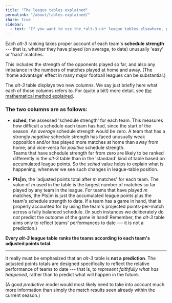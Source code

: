 ```yaml
---
title: "The league tables explained"
permalink: "/about/tables-explained/"
share: true
sidebar:
  - text: "If you want to use the *alt-3.uk* league tables elsewhere, please be sure to read the [License and Disclaimer](/about/license) page first."
---
```


Each *alt-3* ranking takes proper account of each team's **schedule strength** ---
that is, whether they have played (on average, to date) unusually 'easy' or
'hard' matches.

This includes the strength of the opponents played so far, and also 
any imbalance in the numbers of matches played at home and away.  (The 'home
advantage' effect in many major football leagues can be substantial.)

The *alt-3* table displays two new columns.  We say just briefly here 
what each of those columns refers to.  For (quite a bit!) more detail, 
see [the mathematical method explained](../the-maths/).

### The two columns are as follows:

- **sched**, the assessed 'schedule strength' for each team.  This measures how
difficult a schedule each team has had, since the start of the season.  An 
*average* 
schedule strength would be zero. 
A team that has a strongly *negative* schedule strength
has faced unusually weak opposition and/or has played more matches at home than 
away from home; and vice-versa for *positive* schedule strength.  
Teams that
have schedule strength far from zero are likely to be ranked differently in the 
*alt-3* table than in the 'standard' kind of table based on accumulated 
league points.  So 
the *sched* value helps to explain what is happening,
whenever we see such changes in league-table position.

- **Pts\|m**, the 'adjusted points total after *m* matches' for each team. The value
of *m* used in the table is the largest number of matches so far played by any
team in the league.  For teams that have played *m* matches, the Pts\|m is just
the accumulated league points plus the team's schedule strength to date.  If a team has
a game in hand, that is properly 
accounted for by using the team's projected points-per-match
across a fully balanced schedule. (In such instances we 
deliberately do *not* predict the outcome of the game in hand!
Remember, the *alt-3* table aims only to reflect teams' performances to date --- it
is not a prediction.)


**Every *alt-3* league table ranks the teams 
according to each team's adjusted points total.**


-----

It really must be emphasized that an *alt-3* table is **not a prediction**.
The adjusted points totals are designed specifically to 
reflect the relative performance of teams to date --- that is, to 
*represent faithfully what has happened*, rather than to predict 
what will happen in the future. 

(A good *predictive* model would
most likely need to take into account much more information than
simply the match results seen already within the current season.)




